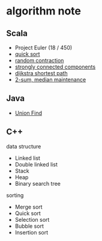 # algorithm note

## Scala

- Project Euler (18 / 450)
- [quick sort](http://1ambda.github.io/divide-and-conquer/)
- [random contraction](http://1ambda.github.io/graphs-the-contraction-algorithm/)
- [strongly connected components](http://1ambda.github.io/graph-search-and-connectivity/)
- [dijkstra shortest path](http://1ambda.github.io/dijkstra-heap-balanced-tree/)
- [2-sum, median maintenance](http://1ambda.github.io/hash-table-universal-hashing-bloom-filters)


## Java

 - [Union Find](http://1ambda.github.io/union-find-algorithms-week-1/)

## C++

data structure

- Linked list
- Double linked list
- Stack
- Heap
- Binary search tree

sorting

- Merge sort
- Quick sort
- Selection sort
- Bubble sort
- Insertion sort

